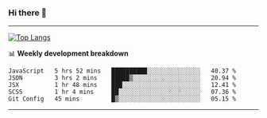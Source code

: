### Hi there 👋

-------
[![Top Langs](https://github-readme-stats.vercel.app/api/top-langs/?username=ashish-r)](https://github.com/anuraghazra/github-readme-stats)

📊 **Weekly development breakdown**
<!--START_SECTION:waka-->
```text
JavaScript   5 hrs 52 mins   ██████████░░░░░░░░░░░░░░░   40.37 % 
JSON         3 hrs 2 mins    █████▒░░░░░░░░░░░░░░░░░░░   20.94 % 
JSX          1 hr 48 mins    ███░░░░░░░░░░░░░░░░░░░░░░   12.41 % 
SCSS         1 hr 4 mins     ██░░░░░░░░░░░░░░░░░░░░░░░   07.36 % 
Git Config   45 mins         █▒░░░░░░░░░░░░░░░░░░░░░░░   05.15 % 
```
<!--END_SECTION:waka-->
-------

<!--
**ashish-r/ashish-r** is a ✨ _special_ ✨ repository because its `README.md` (this file) appears on your GitHub profile.

Here are some ideas to get you started:

- 🔭 I’m currently working on ...
- 🌱 I’m currently learning ...
- 👯 I’m looking to collaborate on ...
- 🤔 I’m looking for help with ...
- 💬 Ask me about ...
- 📫 How to reach me: ...
- 😄 Pronouns: ...
- ⚡ Fun fact: ...
-->
